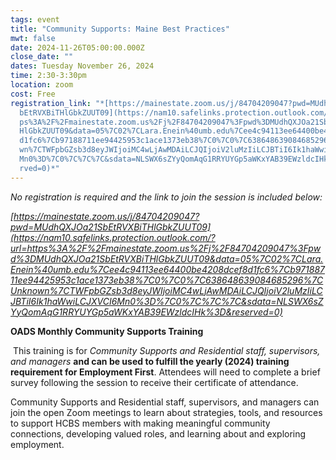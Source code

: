 ```yaml
---
tags: event
title: "Community Supports: Maine Best Practices"
mwt: false
date: 2024-11-26T05:00:00.000Z
close_date: ""
dates: Tuesday November 26, 2024
time: 2:30-3:30pm
location: zoom
cost: Free
registration_link: "*[https://mainestate.zoom.us/j/84704209047?pwd=MUdhQXJOa21S\
  bEtRVXBiTHlGbkZUUT09](https://nam10.safelinks.protection.outlook.com/?url=htt\
  ps%3A%2F%2Fmainestate.zoom.us%2Fj%2F84704209047%3Fpwd%3DMUdhQXJOa21SbEtRVXBiT\
  HlGbkZUUT09&data=05%7C02%7CLara.Enein%40umb.edu%7Cee4c94113ee64400be4208dcef8\
  d1fc6%7Cb97188711ee94425953c1ace1373eb38%7C0%7C0%7C638648639084685296%7CUnkno\
  wn%7CTWFpbGZsb3d8eyJWIjoiMC4wLjAwMDAiLCJQIjoiV2luMzIiLCJBTiI6Ik1haWwiLCJXVCI6\
  Mn0%3D%7C0%7C%7C%7C&sdata=NLSWX6sZYyQomAqG1RRYUYGp5aWKxYAB39EWzldcIHk%3D&rese\
  rved=0)*"
---
```

*No registration is required and the link to join the session is included below:*

*[https://mainestate.zoom.us/j/84704209047?pwd=MUdhQXJOa21SbEtRVXBiTHlGbkZUUT09](https://nam10.safelinks.protection.outlook.com/?url=https%3A%2F%2Fmainestate.zoom.us%2Fj%2F84704209047%3Fpwd%3DMUdhQXJOa21SbEtRVXBiTHlGbkZUUT09&data=05%7C02%7CLara.Enein%40umb.edu%7Cee4c94113ee64400be4208dcef8d1fc6%7Cb97188711ee94425953c1ace1373eb38%7C0%7C0%7C638648639084685296%7CUnknown%7CTWFpbGZsb3d8eyJWIjoiMC4wLjAwMDAiLCJQIjoiV2luMzIiLCJBTiI6Ik1haWwiLCJXVCI6Mn0%3D%7C0%7C%7C%7C&sdata=NLSWX6sZYyQomAqG1RRYUYGp5aWKxYAB39EWzldcIHk%3D&reserved=0)*

**OADS Monthly Community Supports Training**

 This training is for *Community Supports and Residential staff, supervisors, and managers* **and can be used to fulfill the yearly (2024) training requirement for Employment First**. Attendees will need to complete a brief survey following the session to receive their certificate of attendance.

Community Supports and Residential staff, supervisors, and managers can join the open Zoom meetings to learn about strategies, tools, and resources to support HCBS members with making meaningful community connections, developing valued roles, and learning about and exploring employment.